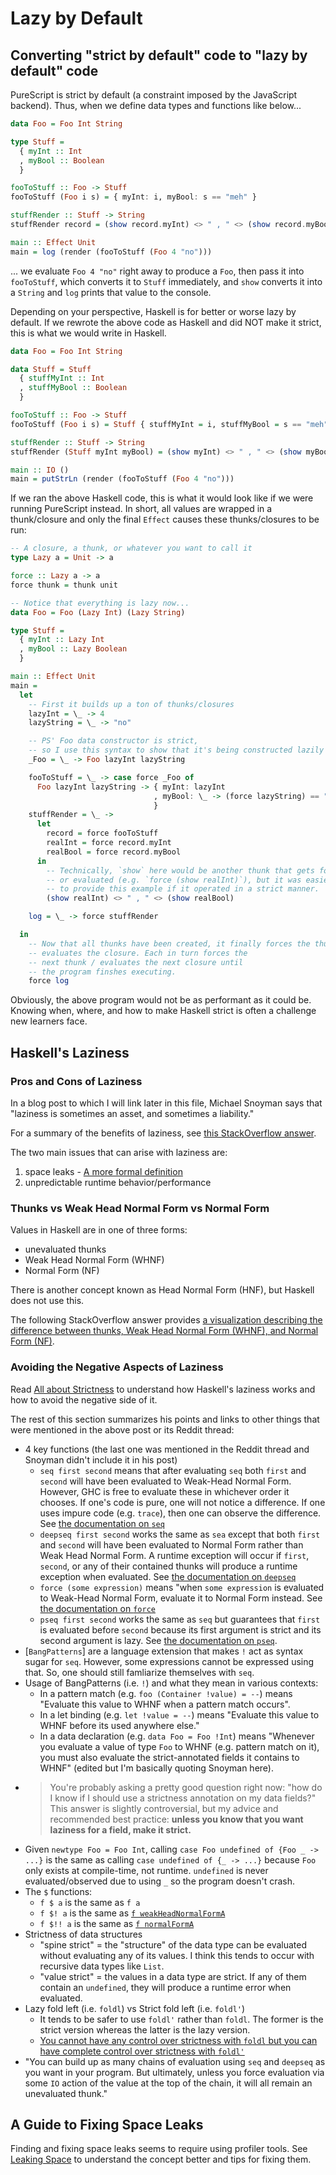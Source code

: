 # Lazy by Default

## Converting "strict by default" code to "lazy by default" code

PureScript is strict by default (a constraint imposed by the JavaScript backend). Thus, when we define data types and functions like below...
```purescript
data Foo = Foo Int String

type Stuff =
  { myInt :: Int
  , myBool :: Boolean
  }

fooToStuff :: Foo -> Stuff
fooToStuff (Foo i s) = { myInt: i, myBool: s == "meh" }

stuffRender :: Stuff -> String
stuffRender record = (show record.myInt) <> " , " <> (show record.myBool)

main :: Effect Unit
main = log (render (fooToStuff (Foo 4 "no")))
```
... we evaluate `Foo 4 "no"` right away to produce a `Foo`, then pass it into `fooToStuff`, which converts it to `Stuff` immediately, and `show` converts it into a `String` and `log` prints that value to the console.

Depending on your perspective, Haskell is for better or worse lazy by default. If we rewrote the above code as Haskell and did NOT make it strict, this is what we would write in Haskell.

```haskell
data Foo = Foo Int String

data Stuff = Stuff
  { stuffMyInt :: Int
  , stuffMyBool :: Boolean
  }

fooToStuff :: Foo -> Stuff
fooToStuff (Foo i s) = Stuff { stuffMyInt = i, stuffMyBool = s == "meh" }

stuffRender :: Stuff -> String
stuffRender (Stuff myInt myBool) = (show myInt) <> " , " <> (show myBool)

main :: IO ()
main = putStrLn (render (fooToStuff (Foo 4 "no")))
```

If we ran the above Haskell code, this is what it would look like if we were running PureScript instead. In short, all values are wrapped in a thunk/closure and only the final `Effect` causes these thunks/closures to be run:
```purescript
-- A closure, a thunk, or whatever you want to call it
type Lazy a = Unit -> a

force :: Lazy a -> a
force thunk = thunk unit

-- Notice that everything is lazy now...
data Foo = Foo (Lazy Int) (Lazy String)

type Stuff =
  { myInt :: Lazy Int
  , myBool :: Lazy Boolean
  }

main :: Effect Unit
main =
  let
    -- First it builds up a ton of thunks/closures
    lazyInt = \_ -> 4
    lazyString = \_ -> "no"

    -- PS' Foo data constructor is strict,
    -- so I use this syntax to show that it's being constructed lazily
    _Foo = \_ -> Foo lazyInt lazyString

    fooToStuff = \_ -> case force _Foo of
      Foo lazyInt lazyString -> { myInt: lazyInt
                                , myBool: \_ -> (force lazyString) == "meh"
                                }
    stuffRender = \_ ->
      let
        record = force fooToStuff
        realInt = force record.myInt
        realBool = force record.myBool
      in
        -- Technically, `show` here would be another thunk that gets forced
        -- or evaluated (e.g. `force (show realInt)`), but it was easier
        -- to provide this example if it operated in a strict manner.
        (show realInt) <> " , " <> (show realBool)

    log = \_ -> force stuffRender

  in
    -- Now that all thunks have been created, it finally forces the thunk /
    -- evaluates the closure. Each in turn forces the
    -- next thunk / evaluates the next closure until
    -- the program finshes executing.
    force log
```

Obviously, the above program would not be as performant as it could be. Knowing when, where, and how to make Haskell strict is often a challenge new learners face.

## Haskell's Laziness

### Pros and Cons of Laziness

In a blog post to which I will link later in this file, Michael Snoyman says that "laziness is sometimes an asset, and sometimes a liability."

For a summary of the benefits of laziness, see [this StackOverflow answer](https://stackoverflow.com/a/265548/4846512).

The two main issues that can arise with laziness are:
1. space leaks - [A more formal definition](https://stackoverflow.com/a/46007799/4846512)
2. unpredictable runtime behavior/performance

### Thunks vs Weak Head Normal Form vs Normal Form

Values in Haskell are in one of three forms:
- unevaluated thunks
- Weak Head Normal Form (WHNF)
- Normal Form (NF)

There is another concept known as Head Normal Form (HNF), but Haskell does not use this.

The following StackOverflow answer provides [a visualization describing the difference between thunks, Weak Head Normal Form (WHNF), and Normal Form (NF)](https://stackoverflow.com/a/9342882).

### Avoiding the Negative Aspects of Laziness

Read [All about Strictness](https://www.fpcomplete.com/blog/2017/09/all-about-strictness) to understand how Haskell's laziness works and how to avoid the negative side of it.

The rest of this section summarizes his points and links to other things that were mentioned in the above post or its Reddit thread:
- 4 key functions (the last one was mentioned in the Reddit thread and Snoyman didn't include it in his post)
    - `seq first second` means that after evaluating `seq` both `first` and `second` will have been evaluated to Weak-Head Normal Form. However, GHC is free to evaluate these in whichever order it chooses. If one's code is pure, one will not notice a difference. If one uses impure code (e.g. `trace`), then one can observe the difference. See [the documentation on `seq`](https://hackage.haskell.org/package/base-4.12.0.0/docs/Prelude.html#v:seq)
    - `deepseq first second` works the same as `sea` except that both `first` and `second` will have been evaluated to Normal Form rather than Weak Head Normal Form. A runtime exception will occur if `first`, `second`, or any of their contained thunks will produce a runtime exception when evaluated. See [the documentation on `deepseq`](https://hackage.haskell.org/package/deepseq-1.4.4.0/docs/Control-DeepSeq.html#v:deepseq)
    - `force (some expression)` means "when `some expression` is evaluated to Weak-Head Normal Form, evaluate it to Normal Form instead. See [the documentation on `force`](https://hackage.haskell.org/package/deepseq-1.4.4.0/docs/Control-DeepSeq.html#v:force)
    - `pseq first second` works the same as `seq` but guarantees that `first` is evaluated before `second` because its first argument is strict and its second argument is lazy. See [the documentation on `pseq`](https://hackage.haskell.org/package/parallel-3.2.2.0/docs/Control-Parallel.html#v:pseq).
- [`BangPatterns`] are a language extension that makes `!` act as syntax sugar for `seq`. However, some expressions cannot be expressed using that. So, one should still famliarize themselves with `seq`.
- Usage of BangPatterns (i.e. `!`) and what they mean in various contexts:
    - In a pattern match (e.g. `foo (Container !value) = --`) means "Evaluate this value to WHNF when a pattern match occurs".
    - In a let binding (e.g. `let !value = --`) means "Evaluate this value to WHNF before its used anywhere else."
    - In a data declaration (e.g. `data Foo = Foo !Int`) means "Whenever you evaluate a value of type `Foo` to WHNF (e.g. pattern match on it), you must also evaluate the strict-annotated fields it contains to WHNF" (edited but I'm basically quoting Snoyman here).
- > You're probably asking a pretty good question right now: "how do I know if I should use a strictness annotation on my data fields?" This answer is slightly controversial, but my advice and recommended best practice: **unless you know that you want laziness for a field, make it strict.**
- Given `newtype Foo = Foo Int`, calling `case Foo undefined of {Foo _ -> ...}` is the same as calling `case undefined of {_ -> ...}` because `Foo` only exists at compile-time, not runtime. `undefined` is never evaluated/observed due to using `_` so the program doesn't crash.
- The `$` functions:
    - `f $ a` is the same as `f a`
    - `f $! a` is the same as [`f weakHeadNormalFormA`](https://hackage.haskell.org/package/base-4.12.0.0/docs/Prelude.html#v:-36--33-)
    - `f $!! a` is the same as [`f normalFormA`](https://hackage.haskell.org/package/deepseq-1.4.4.0/docs/Control-DeepSeq.html#v:-36--33--33-)
- Strictness of data structures
    - "spine strict" = the "structure" of the data type can be evaluated without evaluating any of its values. I think this tends to occur with recursive data types like `List`.
    - "value strict" = the values in a data type are strict. If any of them contain an `undefined`, they will produce a runtime error when evaluated.
- Lazy fold left (i.e. `foldl`) vs Strict fold left (i.e. `foldl'`)
    - It tends to be safer to use `foldl'` rather than `foldl`. The former is the strict version whereas the latter is the lazy version.
    - [You cannot have any control over strictness with `foldl` but you can have complete control over strictness with `foldl'`](https://www.reddit.com/r/haskell/comments/6zl88c/all_about_strictness/dmwd8z2/)
- "You can build up as many chains of evaluation using `seq` and `deepseq` as you want in your program. But ultimately, unless you force evaluation via some `IO` action of the value at the top of the chain, it will all remain an unevaluated thunk."

## A Guide to Fixing Space Leaks

Finding and fixing space leaks seems to require using profiler tools. See [Leaking Space](https://queue.acm.org/detail.cfm?id=2538488) to understand the concept better and tips for fixing them.
